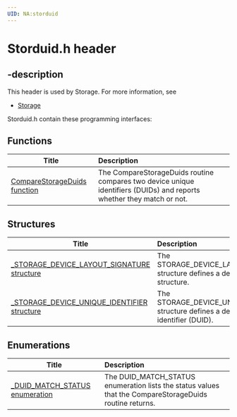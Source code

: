 ```yaml
---
UID: NA:storduid
---
```


# Storduid.h header

## -description

This header is used by Storage. For more information, see
- [Storage](../_storage/index.md)

Storduid.h contain these programming interfaces:


## Functions

| Title   | Description   |
| ---- |:---- |
| [CompareStorageDuids function](nf-storduid-comparestorageduids.md) | The CompareStorageDuids routine compares two device unique identifiers (DUIDs) and reports whether they match or not. |

## Structures

| Title   | Description   |
| ---- |:---- |
| [_STORAGE_DEVICE_LAYOUT_SIGNATURE structure](ns-storduid-_storage_device_layout_signature.md) | The STORAGE_DEVICE_LAYOUT_SIGNATURE structure defines a device layout structure. |
| [_STORAGE_DEVICE_UNIQUE_IDENTIFIER structure](ns-storduid-_storage_device_unique_identifier.md) | The STORAGE_DEVICE_UNIQUE_IDENTIFIER structure defines a device unique identifier (DUID). |

## Enumerations

| Title   | Description   |
| ---- |:---- |
| [_DUID_MATCH_STATUS enumeration](ne-storduid-_duid_match_status.md) | The DUID_MATCH_STATUS enumeration lists the status values that the CompareStorageDuids routine returns. |
